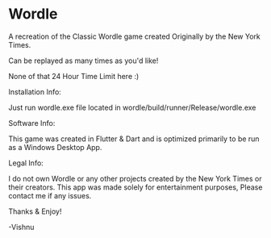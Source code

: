 # Wordle 
A recreation of the Classic Wordle game created Originally by the New York Times. 

Can be replayed as many times as you'd like! 

None of that 24 Hour Time Limit here :) 

Installation Info: 

Just run wordle.exe file located in wordle/build/runner/Release/wordle.exe

Software Info: 

This game was created in Flutter & Dart and is optimized primarily to be run as a Windows Desktop App.

Legal Info: 

I do not own Wordle or any other projects created by the New York Times or their creators.
This app was made solely for entertainment purposes, Please contact me if any issues.

Thanks & Enjoy! 

-Vishnu

